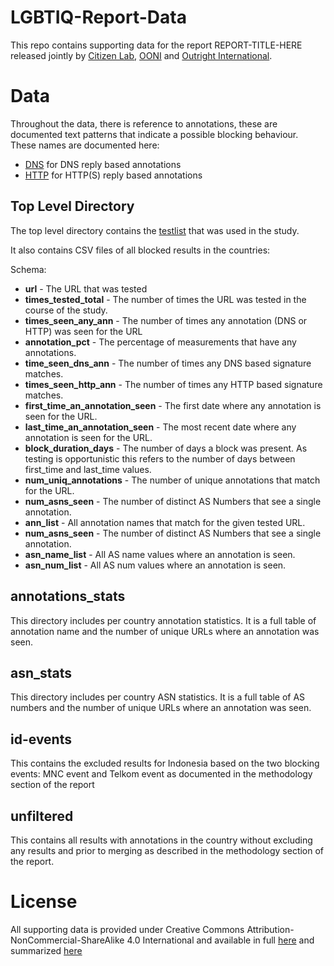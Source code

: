 # LGBTIQ-Report-Data

This repo contains supporting data for the report REPORT-TITLE-HERE released jointly by [Citizen Lab](https://citizenlab.ca/), [OONI](https://ooni.org/) and [Outright International](https://outrightinternational.org/).

# Data

Throughout the data, there is reference to annotations, these are documented text patterns that indicate
a possible blocking behaviour.  These names are documented here:

* [DNS](https://github.com/citizenlab/filtering-annotations/blob/master/data/v1/dns.csv) for DNS reply based annotations
* [HTTP](https://github.com/citizenlab/filtering-annotations/blob/master/data/v1/http.csv) for HTTP(S) reply based annotations

## Top Level Directory

The top level directory contains the [testlist](testlist.txt) that was used in the study. 

It also contains CSV files of all blocked results in the countries:

Schema:

* **url** - The URL that was tested
* **times_tested_total** - The number of times the URL was tested in the course of the study.
* **times_seen_any_ann** - The number of times any annotation (DNS or HTTP) was seen for the URL
* **annotation_pct** - The percentage of measurements that have any annotations.
* **time_seen_dns_ann** - The number of times any DNS based signature matches.
* **times_seen_http_ann** - The number of times any HTTP based signature matches.
* **first_time_an_annotation_seen** - The first date where any annotation is seen for the URL.
* **last_time_an_annotation_seen** - The most recent date where any annotation is seen for the URL.
* **block_duration_days** - The number of days a block was present. As testing is opportunistic this refers to the number of days between first_time and last_time values.
* **num_uniq_annotations** - The number of unique annotations that match for the URL.
* **num_asns_seen** - The number of distinct AS Numbers that see a single annotation.
* **ann_list** - All annotation names that match for the given tested URL.
* **num_asns_seen** - The number of distinct AS Numbers that see a single annotation.
* **asn_name_list** - All AS name values where an annotation is seen.
* **asn_num_list** - All AS num values where an annotation is seen.

## annotations_stats

This directory includes per country annotation statistics.  It is a full table of annotation name and the number of unique URLs where an annotation was seen.

## asn_stats

This directory includes per country ASN statistics.  It is a full table of AS numbers and the number of unique URLs where an annotation was seen.

## id-events

This contains the excluded results for Indonesia based on the two blocking events: MNC event and Telkom event as documented in the methodology section of the report

## unfiltered

This contains all results with annotations in the country without excluding any results and prior to merging as described in the methodology section of the report.

# License

All supporting data is provided under Creative Commons Attribution-NonCommercial-ShareAlike 4.0 International and available in full
[here](https://creativecommons.org/licenses/by-nc-sa/4.0/legalcode) and summarized
[here](https://creativecommons.org/licenses/by-nc-sa/4.0/)